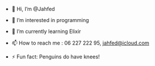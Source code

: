 - 👋 Hi, I’m @Jahfed
- 👀 I’m interested in programming
- 🌱 I’m currently learning Elixir
- 📫 How to reach me : 06 227 222 95, jahfed@icloud.com

- ⚡ Fun fact: Penguins do have knees!

<!---
Jahfed/Jahfed is a ✨ special ✨ repository because its `README.md` (this file) appears on your GitHub profile.
You can click the Preview link to take a look at your changes.
--->
